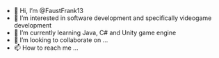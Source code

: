 - 👋 Hi, I’m @FaustFrank13
- 👀 I’m interested in software development and specifically videogame development
- 🌱 I’m currently learning Java, C# and Unity game engine
- 💞️ I’m looking to collaborate on ...
- 📫 How to reach me ...

<!---
FaustFrank13/FaustFrank13 is a ✨ special ✨ repository because its `README.md` (this file) appears on your GitHub profile.
You can click the Preview link to take a look at your changes.
--->
